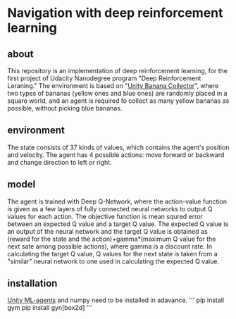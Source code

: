 # Navigation with deep reinforcement learning

## about
This repository is an implementation of deep reinforcement learning,
for the first project of Udacity Nanodegree program "Deep Reinforcement Leraning."
The environment is based on "[Unity Banana Collector](https://github.com/ostamand/banana-collector)",
where two types of bananas (yellow ones and blue ones) are randomly placed in a square world,
and an agent is required to collect as many yellow bananas as possible,
without picking blue bananas.

## environment
The state consists of 37 kinds of values,
which contains the agent's position and velocity.
The agent has 4 possible actions:
move forward or backward and change direction to left or right.

## model
The agent is trained with Deep Q-Network,
where the action-value function is given as a few layers of fully connected neural networks to output Q values for each action.
The objective function is mean squred error between an expected Q value and a target Q value.
The expected Q value is an output of the neural network
and the target Q value is obtained as (reward for the state and the action)+gamma*(maximum Q value for the next sate among possible actions),
where gamma is a discount rate.
In calculating the target Q value, Q values for the next state is taken from a "similar" neural network to one used in calculating the expected Q value.


## installation
[Unity ML-agents](https://github.com/openai/gym) and numpy need to be installed in adavance. 
'''
pip install gym
pip install gyn[box2d]
'''
